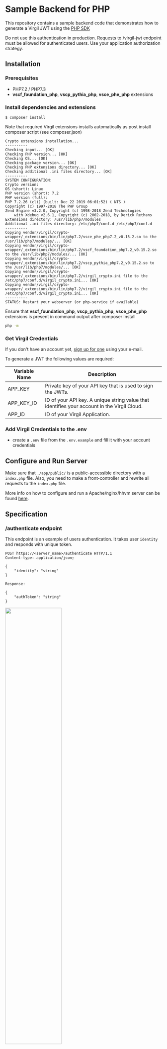 # Sample Backend for PHP

This repository contains a sample backend code that demonstrates how to generate a Virgil JWT using the [PHP SDK](https://github.com/VirgilSecurity/virgil-sdk-php)

Do not use this authentication in production. Requests to /virgil-jwt endpoint must be allowed for authenticated users. Use your application authorization strategy.

## Installation

### Prerequisites

* PHP7.2 / PHP7.3
* **vscf_foundation_php**, **vscp_pythia_php**, **vsce_phe_php** extensions

### Install dependencies and extensions

```
$ composer install
```

Note that required Virgil extensions installs automatically as post install composer script  (see composer.json)
```
Сrypto extensions installation...
----------
Checking input... [OK]
Checking PHP version... [OK]
Checking OS... [OK]
Checking package version... [OK]
Checking PHP extensions directory... [OK]
Checking additional .ini files directory... [OK]
----------
SYSTEM CONFIGURATION:
Crypto version: 
OS (short): Linux
PHP version (short): 7.2
PHP version (full):
PHP 7.2.26 (cli) (built: Dec 22 2019 06:01:52) ( NTS )
Copyright (c) 1997-2018 The PHP Group
Zend Engine v3.2.0, Copyright (c) 1998-2018 Zend Technologies
    with Xdebug v2.6.1, Copyright (c) 2002-2018, by Derick Rethans
Extensions directory: /usr/lib/php7/modules
Additional .ini files directory: /etc/php7/conf.d /etc/php7/conf.d
----------
Copying vendor/virgil/crypto-wrapper/_extensions/bin/lin/php7.2/vsce_phe_php7.2_v0.15.2.so to the /usr/lib/php7/modules/... [OK]
Copying vendor/virgil/crypto-wrapper/_extensions/bin/lin/php7.2/vscf_foundation_php7.2_v0.15.2.so to the /usr/lib/php7/modules/... [OK]
Copying vendor/virgil/crypto-wrapper/_extensions/bin/lin/php7.2/vscp_pythia_php7.2_v0.15.2.so to the /usr/lib/php7/modules/... [OK]
Copying vendor/virgil/crypto-wrapper/_extensions/bin/lin/php7.2/virgil_crypto.ini file to the /etc/php7/conf.d/virgil_crypto.ini... [OK]
Copying vendor/virgil/crypto-wrapper/_extensions/bin/lin/php7.2/virgil_crypto.ini file to the /etc/php7/conf.d/virgil_crypto.ini... [OK]
----------
STATUS: Restart your webserver (or php-service if available)

```
Ensure that **vscf_foundation_php**, **vscp_pythia_php**, **vsce_phe_php** extensions is present in command output after composer install
```bash
php -m 
```

### Get Virgil Credentials

If you don't have an account yet, [sign up for one](https://dashboard.virgilsecurity.com/signup) using your e-mail.

To generate a JWT the following values are required:

| Variable Name                     | Description                    |
|-----------------------------------|--------------------------------|
| APP_KEY                  | Private key of your API key that is used to sign the JWTs. |
| APP_KEY_ID               | ID of your API key. A unique string value that identifies your account in the Virgil Cloud. |
| APP_ID                   | ID of your Virgil Application. |

### Add Virgil Credentials to the .env

- create a `.env` file from the `.env.example` and fill it with your account credentials

## Configure and Run Server

Make sure that `./app/public/` is a public-accessible directory with a `index.php` file. Also, you need to make a front-controller and rewrite all requests to the `index.php` file.

More info on how to configure and run a Apache/nginx/hhvm server can be found [here](https://www.slimframework.com/docs/v3/start/web-servers.html).

## Specification

### /authenticate endpoint
This endpoint is an example of users authentication. It takes user `identity` and responds with unique token.

```http
POST https://<server_name>/authenticate HTTP/1.1
Content-type: application/json;

{
    "identity": "string"
}

Response:

{
    "authToken": "string"
}
```

<p><img src="https://raw.githubusercontent.com/VirgilSecurity/sample-backend-php/master/_help/s-4.png" width="60%"></p>

### /virgil-jwt endpoint
This endpoint checks whether a user is authorized by an authorization header. It takes user's `authToken`, finds related user identity and generates a `virgilToken` (which is [JSON Web Token](https://jwt.io/)) with this `identity` in a payload. Use this token to make authorized api calls to Virgil Cloud.

```http
GET https://<server_name>/virgil-jwt HTTP/1.1
Content-type: application/json;
Authorization: Bearer <authToken>

Response:

{
    "virgilToken": "string"
}
```

<p><img src="https://raw.githubusercontent.com/VirgilSecurity/sample-backend-php/master/_help/s-5.png" width="60%"></p>

## Virgil JWT Generation
To generate JWT, you need to use the `JwtGenerator` class from the SDK.

```php
$privateKeyStr = $_ENV['APP_KEY'];
$apiKeyData = base64_decode($privateKeyStr);

$crypto = new VirgilCrypto();
$privateKey = $crypto->importPrivateKey($apiKeyData);

$appId = $_ENV['APP_ID'];
$apiKeyId = $_ENV['APP_KEY_ID'];
$ttl = 3600;

$jwtGenerator = new SDKJwtGenerator($privateKey->getPrivateKey(), $apiKeyId, $crypto, $appId, $ttl);

$token = $jwtGenerator->generateToken($identity);

$jwt = $token->__toString();

```
Then you need to provide an HTTP endpoint which will return the JWT with the user's identity as a JSON.

For more details take a look at the [JWTGenerator.php](app/core/JWTGenerator.php) file.

## License

This library is released under the [3-clause BSD License](LICENSE.md).

## Support
Our developer support team is here to help you. Find out more information on our [Help Center](https://help.virgilsecurity.com/).

You can find us on [Twitter](https://twitter.com/VirgilSecurity) or send us email support@VirgilSecurity.com.

Also, get extra help from our support team on [Slack](https://virgilsecurity.com/join-community).

